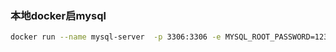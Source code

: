 ### 本地docker启mysql
```bash
docker run --name mysql-server  -p 3306:3306 -e MYSQL_ROOT_PASSWORD=123456 -d mysql:5.7
```
